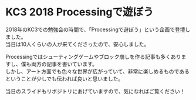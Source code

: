 # KC3 2018 Processingで遊ぼう
2018年のKC3での勉強会の時間で、「Processingで遊ぼう」という企画で登壇しました。  
当日は10人くらいの人が来てくださったので、安心しました。  

Processingではシューティングゲームやブロック崩しを作る記事も多くありますし、僕も両方の記事を書いています。  
しかし、アート方面でも色々な世界が広がっていて、非常に楽しめるものであるということが少しでも伝われば良いと思いました。  

当日のスライドもリポジトリにあげていますので、気になればご覧ください！


